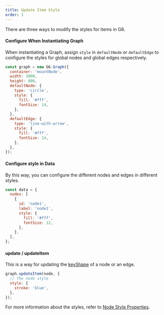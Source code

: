 ```yaml
---
title: Update Item Style
order: 1
---
```


There are three ways to modify the styles for items in G6.

#### Configure When Instantiating Graph

When instantiating a Graph, assign `style` in `defaultNode` or `defaultEdge` to configure the styles for global nodes and global edges respectively.

```javascript
const graph = new G6.Graph({
  container: 'mountNode',
  width: 1000,
  height: 800,
  defaultNode: {
    type: 'circle',
    style: {
      fill: '#fff',
      fontSize: 14,
    },
  },
  defaultEdge: {
    type: 'line-with-arrow',
    style: {
      fill: '#fff',
      fontSize: 14,
    },
  },
});
```

#### Configure style in Data

By this way, you can configure the different nodes and edges in different styles.

```javascript
const data = {
  nodes: [
    {
      id: 'node1',
      label: 'node1',
      style: {
        fill: '#fff',
        fontSize: 12,
      },
    },
  ],
};
```

#### update / updateItem

This is a way for updating the [keyShape](/en/docs/manual/middle/elements/shape/shape-keyshape) of a node or an edge.

```javascript
graph.updateItem(node, {
  // The node style
  style: {
    stroke: 'blue',
  },
});
```

For more information about the styles, refer to [Node Style Properties](/en/docs/manual/middle/elements/nodes/defaultNode/#style).

